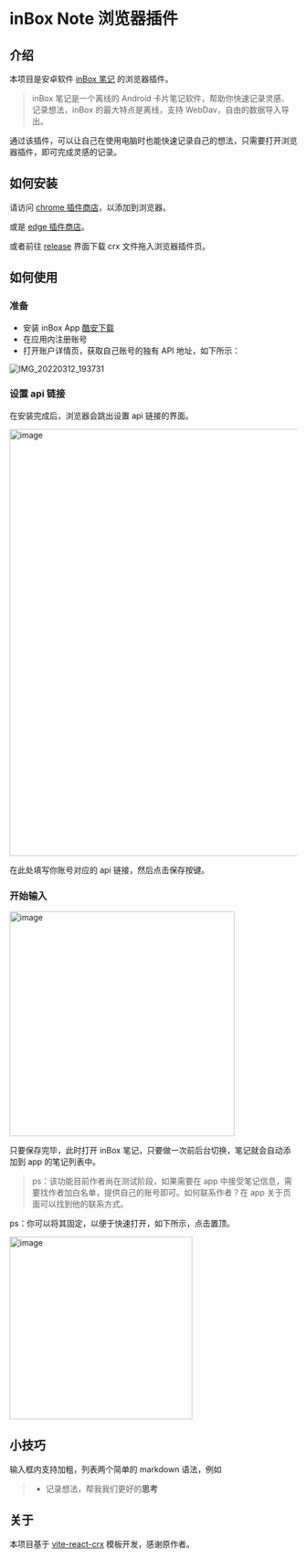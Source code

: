 # inBox Note 浏览器插件

## 介绍

本项目是安卓软件 [inBox 笔记](https://www.coolapk.com/apk/name.gudong.think) 的浏览器插件。

> inBox 笔记是一个离线的 Android 卡片笔记软件，帮助你快速记录灵感、记录想法，inBox 的最大特点是离线，支持 WebDav，自由的数据导入导出。

通过该插件，可以让自己在使用电脑时也能快速记录自己的想法，只需要打开浏览器插件，即可完成灵感的记录。

## 如何安装

请访问 [chrome 插件商店](https://chrome.google.com/webstore/detail/inbox-note/oohnohniochgefahfjehkdhgkgaokjai)，以添加到浏览器。

或是 [edge 插件商店](https://microsoftedge.microsoft.com/addons/detail/inbox-note/ofniifjgpfldljgklioconjapbmndaid)。

或者前往 [release](https://github.com/hyoban/inbox-chrome-ext/releases) 界面下载 crx 文件拖入浏览器插件页。

## 如何使用

### 准备

- 安装 inBox App [酷安下载](https://www.coolapk.com/apk/name.gudong.think)
- 在应用内注册账号
- 打开账户详情页，获取自己账号的独有 API 地址，如下所示：

![IMG_20220312_193731](https://user-images.githubusercontent.com/38493346/158016482-fc9698d9-d798-4789-b9d3-ff4304dd7750.jpg)

### 设置 api 链接

在安装完成后，浏览器会跳出设置 api 链接的界面。

<img width="748" alt="image" src="https://user-images.githubusercontent.com/38493346/158016451-1e5c7ba2-7bb5-4bd9-8f56-19c45970d027.png">

在此处填写你账号对应的 api 链接，然后点击保存按键。

### 开始输入

<img width="394" alt="image" src="https://user-images.githubusercontent.com/38493346/158009460-bb985753-9c51-4d37-be1b-fa1412854a7e.png">

只要保存完毕，此时打开 inBox 笔记，只要做一次前后台切换，笔记就会自动添加到 app 的笔记列表中。

> ps：该功能目前作者尚在测试阶段，如果需要在 app 中接受笔记信息，需要找作者加白名单，提供自己的账号即可。如何联系作者？在 app 关于页面可以找到他的联系方式。

ps：你可以将其固定，以便于快速打开，如下所示，点击置顶。

<img width="320" alt="image" src="https://user-images.githubusercontent.com/38493346/158009377-51cf665b-1b6f-446f-af76-c0d9837269da.png">

## 小技巧

输入框内支持加粗，列表两个简单的 markdown 语法，例如

> - 记录想法，帮我我们更好的**思考**

## 关于

本项目基于 [vite-react-crx](https://github.com/Mirrorgo/vite-react-crx) 模板开发，感谢原作者。
